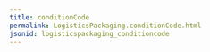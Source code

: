 ```yaml
---
title: conditionCode
permalink: LogisticsPackaging.conditionCode.html
jsonid: logisticspackaging_conditioncode
---
```

